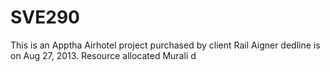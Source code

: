 SVE290
======

This is an Apptha Airhotel project purchased by client Rail Aigner dedline is on Aug 27, 2013. Resource allocated Murali d
